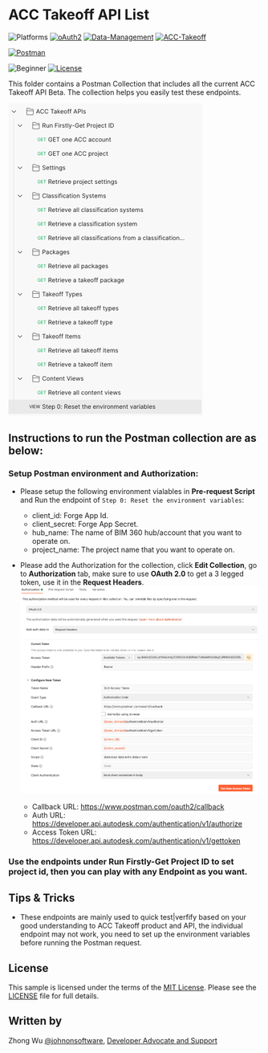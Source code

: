 # ACC Takeoff API List

![Platforms](https://img.shields.io/badge/Web-Windows|MacOS-lightgray.svg)
[![oAuth2](https://img.shields.io/badge/Authentication-v1-green.svg)](http://developer.autodesk.com/)
[![Data-Management](https://img.shields.io/badge/Data%20Management-v2-green.svg)](http://developer.autodesk.com/)
[![ACC-Takeoff](https://img.shields.io/badge/ACC%20Takeoff-beta-green.svg)](http://developer.autodesk.com/)

[![Postman](https://img.shields.io/badge/Postman-v8-orange.svg)](https://www.getpostman.com/)

![Beginner](https://img.shields.io/badge/Level-Beginner-green.svg)
[![License](https://img.shields.io/:license-MIT-blue.svg)](http://opensource.org/licenses/MIT)

This folder contains a Postman Collection that includes all the current ACC Takeoff API Beta. The collection helps you easily test these endpoints.

![Collection](Img/collection.png)


## Instructions to run the Postman collection are as below:


### Setup Postman environment and Authorization:
- Please setup the following environment vialables in **Pre-request Script** and Run the endpoint of `Step 0: Reset the environment variables`: 
    - client_id:     Forge App Id.
    - client_secret: Forge App Secret.
    - hub_name: The name of BIM 360 hub/account that you want to operate on.
    - project_name:  The project name that you want to operate on.

- Please add the Authorization for the collection, click **Edit Collection**, go to **Authorization** tab, make sure to use **OAuth 2.0** to get a 3 legged token, use it in the **Request Headers**.
![3leggedToken](Img/3leggedToken.png)
    - Callback URL: https://www.postman.com/oauth2/callback
    - Auth URL: https://developer.api.autodesk.com/authentication/v1/authorize 
    - Access Token URL: https://developer.api.autodesk.com/authentication/v1/gettoken

### Use the endpoints under **Run Firstly-Get Project ID** to set project id, then you can play with any Endpoint as you want.

## Tips & Tricks
- These endpoints are mainly used to quick test|verfify based on your good understanding to ACC Takeoff product and API, the individual endpoint may not work, you need to set up the environment variables before running the Postman request.

## License
This sample is licensed under the terms of the [MIT License](http://opensource.org/licenses/MIT). Please see the [LICENSE](../LICENSE) file for full details.

## Written by
Zhong Wu [@johnonsoftware](https://twitter.com/johnonsoftware), [Developer Advocate and Support](http://forge.autodesk.com)